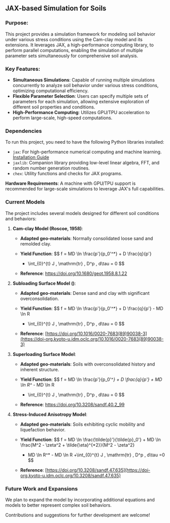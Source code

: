 ## JAX-based Simulation for Soils

### **Purpose**:

This project provides a simulation framework for modeling soil behavior under various stress conditions using the Cam-clay model and its extensions. It leverages JAX, a high-performance computing library, to perform parallel computations, enabling the simulation of multiple parameter sets simultaneously for comprehensive soil analysis.

### **Key Features**:

- **Simultaneous Simulations**: Capable of running multiple simulations concurrently to analyze soil behavior under various stress conditions, optimizing computational efficiency.
- **Flexible Parameter Selection**: Users can specify multiple sets of parameters for each simulation, allowing extensive exploration of different soil properties and conditions.
- **High-Performance Computing**: Utilizes GPU/TPU acceleration to perform large-scale, high-speed computations.

### **Dependencies**

To run this project, you need to have the following Python libraries installed:

- `jax`: For high-performance numerical computing and machine learning. [Installation Guide](https://github.com/google/jax#installation)
- `jaxlib`: Companion library providing low-level linear algebra, FFT, and random number generation routines.
- `chex`: Utility functions and checks for JAX programs.

**Hardware Requirements**: A machine with GPU/TPU support is recommended for large-scale simulations to leverage JAX's full capabilities.

### Current Models				

The project includes several models designed for different soil conditions and behaviors:

1. **Cam-clay Model (Roscoe, 1958)**:

   - **Adapted geo-materials**: Normally consolidated loose sand and remolded clay.

   - **Yield Function**: 
     $$
     f = MD \ln \frac{p'}{p_0'^*} + D \frac{q}{p'} 
     + \int_{0}^{t} J \, \mathrm{tr} \, D^p \, d\tau = 0
     $$

   - **Reference**: https://doi.org/10.1680/geot.1958.8.1.22

2. **Subloading Surface Model ()**:

   - **Adapted geo-materials**: Dense sand and clay with significant overconsolidation.

   - **Yield Function**: 
     $$
     f = MD \ln \frac{p'}{p_0'^*} + D \frac{q}{p'}  - MD \ln R
     + \int_{0}^{t} J \, \mathrm{tr} \, D^p \, d\tau = 0
     $$
     
   - **Reference**:  [https://doi.org/10.1016/0020-7683(89)90038-3](https://doi-org.kyoto-u.idm.oclc.org/10.1016/0020-7683(89)90038-3)
   
3. **Superloading Surface Model**:

   - **Adapted geo-materials**:  Soils with overconsolidated history and inherent structure.

   - **Yield Function**: 
     $$
     f = MD \ln \frac{p'}{p_0'^*} + D \frac{q}{p'} + MD \ln R^* - MD \ln R
     + \int_{0}^{t} J \, \mathrm{tr} \, D^p \, d\tau = 0
     $$
     
   - **Reference**:  https://doi.org/10.3208/sandf.40.2_99

2. **Stress-Induced Anisotropy Model**:

   - **Adapted geo-materials**: Soils exhibiting cyclic mobility and liquefaction behavior.

   - **Yield Function**: 
     $$
     f = MD \ln \frac{\tilde{p}'}{\tilde{p}_0'} + MD \ln \frac{M^2 - \zeta^2 + \tilde{\eta}^{*2}}{M^2 - \zeta^2}
     + MD \ln R^* - MD \ln R
     +\int_{0}^{t} J \, \mathrm{tr} \, D^p \, d\tau =0
     $$
   - **Reference**: [https://doi.org/10.3208/sandf.47.635](https://doi-org.kyoto-u.idm.oclc.org/10.3208/sandf.47.635)

### **Future Work and Expansions**

We plan to expand the model by incorporating additional equations and models to better represent complex soil behaviors. 

Contributions and suggestions for further development are welcome!